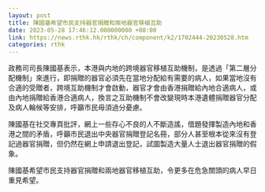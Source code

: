 ```yaml
---
layout: post
title: 陳國基希望市民支持器官捐贈和兩地器官移植互助
date: 2023-05-28 17:46:12.000000000 +08:00
link: https://news.rthk.hk/rthk/ch/component/k2/1702444-20230528.htm
categories: rthk
---
```


政務司司長陳國基表示，本港與内地的跨境器官移植互助機制，是透過「第二層分配機制」來進行，即捐贈的器官必須先在當地分配給有需要的病人，如果當地沒有合適的受贈者，跨境互助機制才會啟動，器官才會由香港捐贈給內地合適病人，或由內地捐贈給香港合適病人，換言之互助機制不會改變現時本港遺體捐贈器官分配及病人輪候等安排，呼籲市民毋須過分憂慮。

陳國基在社交專頁批評，網上一些存心不良的人不斷造謠，借題發揮製造內地和香港之間的矛盾，呼籲市民退出中央器官捐贈登記名冊，部分人甚至根本從來沒有登記過器官捐贈，但仍然在網上申請退出登記，試圖製造大量人士退出器官捐贈的假象。

陳國基希望市民支持器官捐贈和兩地器官移植互助，令更多在危急關頭的病人早日重見希望。
